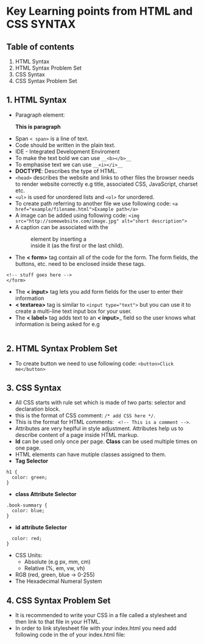# Key Learning points from HTML and CSS SYNTAX


## Table of contents

1. HTML Syntax
2. HTML Syntax Problem Set
3. CSS Syntax
4. CSS Syntax Problem Set


## 1. HTML Syntax
- Paragraph element: __<p>This is paragraph</p>__
- Span ``< span>`` is a line of text.
- Code should be written in the plain text.
- IDE - Integrated Development Enviroment
- To make the text bold we can use ```__<b></b>__```
- To emphasise text we can use ```__<i></i>__```
- __DOCTYPE__: Describes the type of HTML.
- ```<head>``` describes the website and links to other files the browser needs to render website correctly e.g title, associated CSS, JavaScript, charset etc.
- ```<ul>``` is used for unordered lists and ```<ol>``` for unordered.
- To create path referring to another file we use following code: ```<a href="example/filename.html">Example path</a>```
- A image can be added using following code: ```<img src="http://somewebsite.com/image.jpg" alt="short description">```
- A caption can be associated with the <figure> element by inserting a <figcaption> inside it (as the first or the last child).
- The __< form>__  tag contain all of the code for the form. The form fields, the buttons, etc. need to be enclosed inside these tags.
```<form action="" method="">
<!-- stuff goes here -->
</form>
```
- The __< input>__ tag lets you add form fields for the user to enter their information
-  __< textarea>__ tag is similar to ```<input type="text">``` but you can use it to create a multi-line text input box for your user.
- The __< label>__ tag adds text to an __< input>___ field so the user knows what information is being asked for e.g
```<label for="name">What is your name?</label> <input type="text" id="name">
```


## 2. HTML Syntax Problem Set
- To create button we need to use following code: ```<button>Click me</button>```

## 3. CSS Syntax

- All CSS starts with rule set which is made of two parts: selector and declaration block.
- this is the format of CSS comment: ```/* add CSS here */```.
- This is the format for HTML comments: ``` <!-- This is a comment -->```.
- Attributes are very heplful in style adjustment. Attributes help us to describe content of a page inside HTML markup.
- __Id__ can be used only once per page. __Class__ can be used multiple times on one page.
- HTML elements can have mutiple classes assigned to them.
- __Tag Selector__
```
h1 {
  color: green;
}
```

- __class Attribute Selector__
```
.book-summary {
  color: blue;
}
```
- __id attribute Selector__
```#site-description {
  color: red;
}
```
- CSS Units:
  - Absolute (e.g px, mm, cm)
  - Relative (%, em, vw, vh)
- RGB (red, green, blue -> 0-255)
- The Hexadecimal Numeral System

## 4. CSS Syntax Problem Set
- It is recommended to write your CSS in a file called a stylesheet and then link to that file in your HTML.
- In order to link stylesheet file with your index.html you need add following code in the <head> of your index.html file:
```<link href="path-to-stylesheet/stylesheet.css" rel="stylesheet">
```
